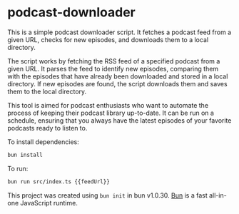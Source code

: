 # podcast-downloader

This is a simple podcast downloader script. It fetches a podcast feed from a given URL, checks for new episodes, and downloads them to a local directory.

The script works by fetching the RSS feed of a specified podcast from a given URL. It parses the feed to identify new episodes, comparing them with the episodes that have already been downloaded and stored in a local directory. If new episodes are found, the script downloads them and saves them to the local directory.

This tool is aimed for podcast enthusiasts who want to automate the process of keeping their podcast library up-to-date. It can be run on a schedule, ensuring that you always have the latest episodes of your favorite podcasts ready to listen to.

To install dependencies:

```bash
bun install
```

To run:

```bash
bun run src/index.ts {{feedUrl}}
```

This project was created using `bun init` in bun v1.0.30. [Bun](https://bun.sh) is a fast all-in-one JavaScript runtime.
